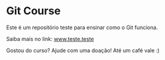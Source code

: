 # Git Course

Este é um repositório teste para ensinar como o Git funciona.

Saiba mais no link: www.teste.teste

Gostou do curso? Ajude com uma doação! Até um café vale :)
